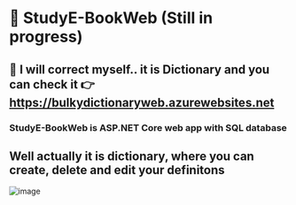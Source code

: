 # 📖 StudyE-BookWeb (Still in progress)

## 🥸 I will correct myself.. it is Dictionary and you can check it 👉 https://bulkydictionaryweb.azurewebsites.net

### StudyE-BookWeb is ASP.NET Core web app with SQL database 

## Well actually it is dictionary, where you can create, delete and edit your definitons

![image](https://user-images.githubusercontent.com/94634373/194706630-712d0a52-f16f-4068-8c34-8c04fd9598de.png)


